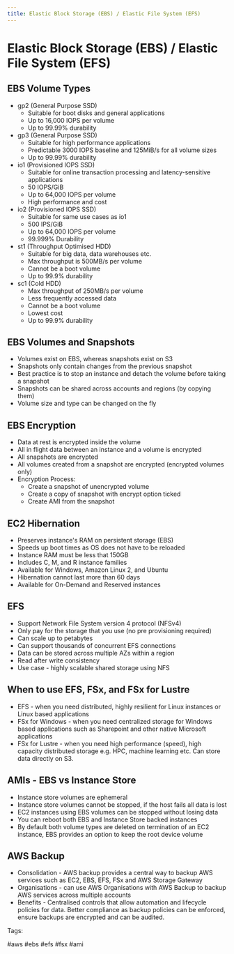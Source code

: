 ```yaml
---
title: Elastic Block Storage (EBS) / Elastic File System (EFS)
---
```


# Elastic Block Storage (EBS) / Elastic File System (EFS)

## EBS Volume Types

* gp2 (General Purpose SSD)
  * Suitable for boot disks and general applications
  * Up to 16,000 IOPS per volume
  * Up to 99.99% durability
* gp3 (General Purpose SSD)
  * Suitable for high performance applications
  * Predictable 3000 IOPS baseline and 125MiB/s for all volume sizes
  * Up to 99.99% durability
* io1 (Provisioned IOPS SSD)
  * Suitable for online transaction processing and latency-sensitive
    applications
  * 50 IOPS/GiB
  * Up to 64,000 IOPS per volume
  * High performance and cost
* io2 (Provisioned IOPS SSD)
  * Suitable for same use cases as io1
  * 500 IPS/GiB
  * Up to 64,000 IOPS per volume
  * 99.999% Durability
* st1 (Throughput Optimised HDD)
  * Suitable for big data, data warehouses etc.
  * Max throughput is 500MB/s per volume
  * Cannot be a boot volume
  * Up to 99.9% durability
* sc1 (Cold HDD)
  * Max throughput of 250MB/s per volume
  * Less frequently accessed data
  * Cannot be a boot volume
  * Lowest cost
  * Up to 99.9% durability

## EBS Volumes and Snapshots

* Volumes exist on EBS, whereas snapshots exist on S3
* Snapshots only contain changes from the previous snapshot
* Best practice is to stop an instance and detach the volume before
  taking a snapshot
* Snapshots can be shared across accounts and regions (by copying them)
* Volume size and type can be changed on the fly

## EBS Encryption

* Data at rest is encrypted inside the volume
* All in flight data between an instance and a volume is encrypted
* All snapshots are encrypted
* All volumes created from a snapshot are encrypted (encrypted volumes
  only)
* Encryption Process:
  * Create a snapshot of unencrypted volume
  * Create a copy of snapshot with encrypt option ticked
  * Create AMI from the snapshot

## EC2 Hibernation

* Preserves instance's RAM on persistent storage (EBS)
* Speeds up boot times as OS does not have to be reloaded
* Instance RAM must be less that 150GB
* Includes C, M, and R instance families
* Available for Windows, Amazon Linux 2, and Ubuntu
* Hibernation cannot last more than 60 days
* Available for On-Demand and Reserved instances

## EFS

* Support Network File System version 4 protocol (NFSv4)
* Only pay for the storage that you use (no pre provisioning required)
* Can scale up to petabytes
* Can support thousands of concurrent EFS connections
* Data can be stored across multiple AZs within a region
* Read after write consistency
* Use case - highly scalable shared storage using NFS

## When to use EFS, FSx, and FSx for Lustre

* EFS - when you need distributed, highly resilient for Linux instances
  or Linux based applications
* FSx for Windows - when you need centralized storage for Windows based
  applications such as Sharepoint and other native Microsoft applications
* FSx for Lustre - when you need high performance (speed), high capacity
  distributed storage e.g. HPC, machine learning etc. Can store data
  directly on S3.

## AMIs - EBS vs Instance Store

* Instance store volumes are ephemeral
* Instance store volumes cannot be stopped, if the host fails all data
  is lost
* EC2 instances using EBS volumes can be stopped without losing data
* You can reboot both EBS and Instance Store backed instances
* By default both volume types are deleted on termination of an EC2
  instance, EBS provides an option to keep the root device volume

## AWS Backup

* Consolidation - AWS backup provides a central way to backup AWS
  services such as EC2, EBS, EFS, FSx and AWS Storage Gateway
* Organisations - can use AWS Organisations with AWS Backup to backup
  AWS services across multiple accounts
* Benefits - Centralised controls that allow automation and lifecycle
  policies for data. Better compliance as backup policies can be
  enforced, ensure backups are encrypted and can be audited.

Tags:

  #aws #ebs #efs #fsx #ami
